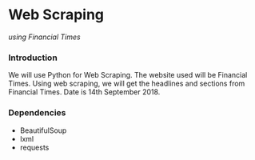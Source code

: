 # Web Scraping
*using Financial Times*

### Introduction

We will use Python for Web Scraping. The website used will be Financial Times. Using web scraping, we will get the headlines and sections from Financial Times. Date is 14th September 2018.

### Dependencies

- BeautifulSoup
- lxml
- requests
